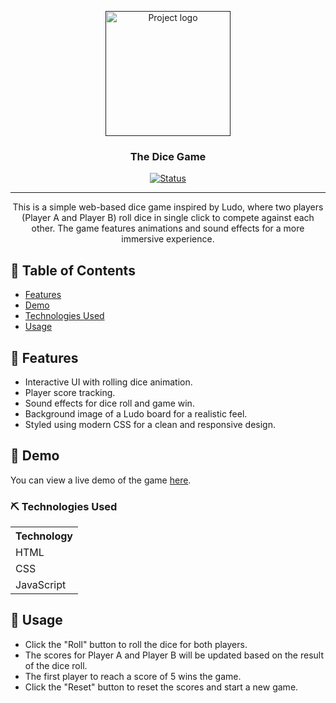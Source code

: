<p align="center">
  <a href="" rel="noopener">
 <img width=200px height=200px src="https://i.imgur.com/6wj0hh6.jpg" alt="Project logo"></a>
</p>

<h3 align="center">The Dice Game</h3>

<div align="center">

[![Status](https://img.shields.io/badge/status-active-success.svg)]()

</div>

---

<p align="center"> This is a simple web-based dice game inspired by Ludo, where two players (Player A and Player B) roll dice in single click to compete against each other. The game features animations and sound effects for a more immersive experience.
    <br> 
</p>

## 📝 Table of Contents

- [Features](#features)
- [Demo](#demo)
- [Technologies Used](#technologies_used)
- [Usage](#usage)

## 🧐 Features <a name = "features"></a>

- Interactive UI with rolling dice animation.
- Player score tracking.
- Sound effects for dice roll and game win.
- Background image of a Ludo board for a realistic feel.
- Styled using modern CSS for a clean and responsive design.

## 🏁 Demo <a name = "demo"></a>

You can view a live demo of the game <a href="https://dice-game-two-beryl.vercel.app/">here</a>.

### ⛏️ Technologies Used  <a name = "technologies_used"></a>


<table>
  <tr>
    <th>Technology</th>
  </tr>
  <tr>
    <td>HTML</td>
  </tr>
  <tr>
    <td>CSS</td>
  </tr>
  <tr>
    <td>JavaScript</td>
  </tr>
</table>


## 🎈 Usage <a name="usage"></a>

- Click the "Roll" button to roll the dice for both players.
- The scores for Player A and Player B will be updated based on the result of the dice roll.
- The first player to reach a score of 5 wins the game.
- Click the "Reset" button to reset the scores and start a new game.

